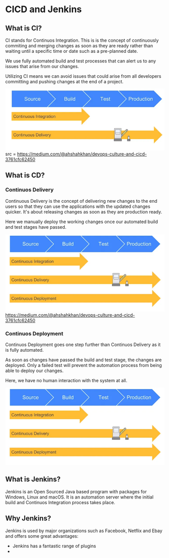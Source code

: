 # CICD and Jenkins

## What is CI?

CI stands for Continuos Integration. This is is the concept of continuously commiting and merging changes as soon as they are ready rather than waiting until a specific time or date such as a pre-planned date.

We use fully automated build and test processes that can alert us to any issues that arise from our changes. 

Utilizing CI means we can avoid issues that could arise from all developers committing and pushing changes at the end of a project.


![CI](../Screenshots/0_AUo3q0hKivOsw6jU.webp)
src = https://medium.com/@ahshahkhan/devops-culture-and-cicd-3761cfc62450

## What is CD?

### Continuos Delivery

Continuous Delivery is the concept of delivering new changes to the end users so that they can use the applications with the updated changes quicker. It's about releasing changes as soon as they are production ready.

Here we manually deploy the working changes once our automated build and test stages have passed.

![CDelivery](../Screenshots/0_y2Pwj5q1aeZ6zweo.webp)
https://medium.com/@ahshahkhan/devops-culture-and-cicd-3761cfc62450

### Continuos Deployment

Continuos Deployment goes one step further than Continuos Delivery as it is fully automated.

As soon as changes have passed the build and test stage, the changes are deployed. Only a failed test will prevent the automation process from being able to deploy our changes.

Here, we have no human interaction with the system at all.

![CDeployment](../Screenshots/0_y2Pwj5q1aeZ6zweo.webp)


## What is Jenkins?

Jenkins is an Open Sourced Java based program with packages for Windows, Linux and macOS. It is an automation server where the initial build and Continuos Integration process takes place.

## Why Jenkins?

Jenkins is used by major organizations such as Facebook, Netflix and Ebay and offers some great advantages:

- Jenkins has a fantastic range of plugins
- 


